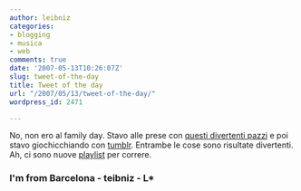 ```yaml
---
author: leibniz
categories:
- blogging
- musica
- web
comments: true
date: '2007-05-13T10:26:07Z'
slug: tweet-of-the-day
title: Tweet of the day
url: "/2007/05/13/tweet-of-the-day/"
wordpress_id: 2471

---
```

No, non ero al family day. Stavo alle prese con [questi divertenti pazzi](http://www.imfrombarcelona.com/) e poi stavo giochicchiando con [tumblr](http://leibniz.tumblr.com/). Entrambe le cose sono risultate divertenti. Ah, ci sono nuove [playlist](http://www.leibniz-blogs.it/playlists/) per correre.


### I'm from Barcelona - teibniz - L*
